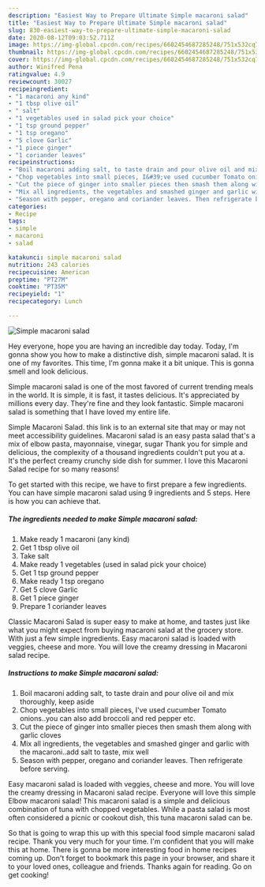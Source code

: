 ```yaml
---
description: "Easiest Way to Prepare Ultimate Simple macaroni salad"
title: "Easiest Way to Prepare Ultimate Simple macaroni salad"
slug: 830-easiest-way-to-prepare-ultimate-simple-macaroni-salad
date: 2020-08-12T09:03:52.711Z
image: https://img-global.cpcdn.com/recipes/6602454687285248/751x532cq70/simple-macaroni-salad-recipe-main-photo.jpg
thumbnail: https://img-global.cpcdn.com/recipes/6602454687285248/751x532cq70/simple-macaroni-salad-recipe-main-photo.jpg
cover: https://img-global.cpcdn.com/recipes/6602454687285248/751x532cq70/simple-macaroni-salad-recipe-main-photo.jpg
author: Winifred Pena
ratingvalue: 4.9
reviewcount: 30027
recipeingredient:
- "1 macaroni any kind"
- "1 tbsp olive oil"
- " salt"
- "1 vegetables used in salad pick your choice"
- "1 tsp ground pepper"
- "1 tsp oregano"
- "5 clove Garlic"
- "1 piece ginger"
- "1 coriander leaves"
recipeinstructions:
- "Boil macaroni adding salt, to taste drain and pour olive oil and mix thoroughly, keep aside"
- "Chop vegetables into small pieces, I&#39;ve used cucumber Tomato onions..you can also add broccoli and red pepper etc."
- "Cut the piece of ginger into smaller pieces then smash them along with garlic cloves"
- "Mix all ingredients, the vegetables and smashed ginger and garlic with the macaroni..add salt to taste, mix well"
- "Season with pepper, oregano and coriander leaves. Then refrigerate before serving."
categories:
- Recipe
tags:
- simple
- macaroni
- salad

katakunci: simple macaroni salad 
nutrition: 243 calories
recipecuisine: American
preptime: "PT27M"
cooktime: "PT35M"
recipeyield: "1"
recipecategory: Lunch

---
```



![Simple macaroni salad](https://img-global.cpcdn.com/recipes/6602454687285248/751x532cq70/simple-macaroni-salad-recipe-main-photo.jpg)

Hey everyone, hope you are having an incredible day today. Today, I'm gonna show you how to make a distinctive dish, simple macaroni salad. It is one of my favorites. This time, I'm gonna make it a bit unique. This is gonna smell and look delicious.

Simple macaroni salad is one of the most favored of current trending meals in the world. It is simple, it is fast, it tastes delicious. It's appreciated by millions every day. They're fine and they look fantastic. Simple macaroni salad is something that I have loved my entire life.

Simple Macaroni Salad. this link is to an external site that may or may not meet accessibility guidelines. Macaroni salad is an easy pasta salad that&#39;s a mix of elbow pasta, mayonnaise, vinegar, sugar Thank you for simple and delicious, the complexity of a thousand ingredients couldn&#39;t put you at a. It&#39;s the perfect creamy crunchy side dish for summer. I love this Macaroni Salad recipe for so many reasons!


To get started with this recipe, we have to first prepare a few ingredients. You can have simple macaroni salad using 9 ingredients and 5 steps. Here is how you can achieve that.

<!--inarticleads1-->

##### The ingredients needed to make Simple macaroni salad:

1. Make ready 1 macaroni (any kind)
1. Get 1 tbsp olive oil
1. Take  salt
1. Make ready 1 vegetables (used in salad pick your choice)
1. Get 1 tsp ground pepper
1. Make ready 1 tsp oregano
1. Get 5 clove Garlic
1. Get 1 piece ginger
1. Prepare 1 coriander leaves


Classic Macaroni Salad is super easy to make at home, and tastes just like what you might expect from buying macaroni salad at the grocery store. With just a few simple ingredients. Easy macaroni salad is loaded with veggies, cheese and more. You will love the creamy dressing in Macaroni salad recipe. 

<!--inarticleads2-->

##### Instructions to make Simple macaroni salad:

1. Boil macaroni adding salt, to taste drain and pour olive oil and mix thoroughly, keep aside
1. Chop vegetables into small pieces, I&#39;ve used cucumber Tomato onions..you can also add broccoli and red pepper etc.
1. Cut the piece of ginger into smaller pieces then smash them along with garlic cloves
1. Mix all ingredients, the vegetables and smashed ginger and garlic with the macaroni..add salt to taste, mix well
1. Season with pepper, oregano and coriander leaves. Then refrigerate before serving.


Easy macaroni salad is loaded with veggies, cheese and more. You will love the creamy dressing in Macaroni salad recipe. Everyone will love this simple Elbow macaroni salad! This macaroni salad is a simple and delicious combination of tuna with chopped vegetables. While a pasta salad is most often considered a picnic or cookout dish, this tuna macaroni salad can be. 

So that is going to wrap this up with this special food simple macaroni salad recipe. Thank you very much for your time. I'm confident that you will make this at home. There is gonna be more interesting food in home recipes coming up. Don't forget to bookmark this page in your browser, and share it to your loved ones, colleague and friends. Thanks again for reading. Go on get cooking!
